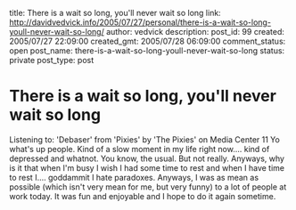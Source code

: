 title: There is a wait so long, you'll never wait so long
link: http://davidvedvick.info/2005/07/27/personal/there-is-a-wait-so-long-youll-never-wait-so-long/
author: vedvick
description: 
post_id: 99
created: 2005/07/27 22:09:00
created_gmt: 2005/07/28 06:09:00
comment_status: open
post_name: there-is-a-wait-so-long-youll-never-wait-so-long
status: private
post_type: post

# There is a wait so long, you'll never wait so long

Listening to: 'Debaser' from 'Pixies' by 'The Pixies' on Media Center 11 Yo what's up people. Kind of a slow moment in my life right now.... kind of depressed and whatnot. You know, the usual. But not really. Anyways, why is it that when I'm busy I wish I had some time to rest and when I have time to rest I.... goddammit I hate paradoxes. Anyways, I was as mean as possible (which isn't very mean for me, but very funny) to a lot of people at work today. It was fun and enjoyable and I hope to do it again sometime.
